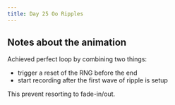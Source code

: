 ```yaml
---
title: Day 25 Oo Ripples
---
```


## Notes about the animation

Achieved perfect loop by combining two things:

- trigger a reset of the RNG before the end
- start recording after the first wave of ripple is setup

This prevent resorting to fade-in/out.
